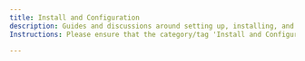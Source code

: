 ```yaml
---
title: Install and Configuration
description: Guides and discussions around setting up, installing, and configuring tools, software, and platforms.
Instructions: Please ensure that the category/tag 'Install and Configuration' is only applied to content that includes guides and discussions specifically related to setting up, installing, and configuring tools, software, and platforms.

---
```


